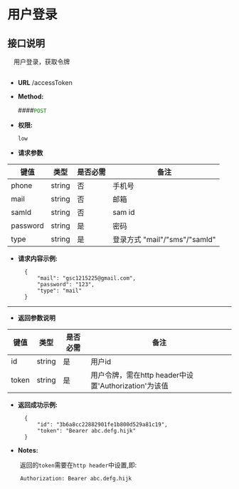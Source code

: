 # 用户登录

## 接口说明

　用户登录，获取令牌

## 


* **URL**
        /accessToken

* **Method:**
  
  ####<font color=green>`POST`</font>

* **权限:**

  `low`

*  **请求参数**

**键值** | **类型** | **是否必需** | **备注**
---------|----------|--------------|---------
phone|string|否|手机号
mail|string|否|邮箱
samId|string|否|sam id
password|string|是|密码
type|string|是|登录方式 "mail"/"sms"/"samId"

* **请求内容示例:**


        { 
            "mail": "gsc1215225@gmail.com",
            "password": "123",
            "type": "mail"
        } 
--- 
*  **返回参数说明**

**键值** | **类型** | **是否必需** | **备注**
---------|----------|--------------|---------
id    |string |是 |用户id
token |string|是|用户令牌，需在http header中设置'Authorization'为该值



* **返回成功示例:**


        {
            "id": "3b6a8cc22882901fe1b800d529a81c19",
            "token": "Bearer abc.defg.hijk"
        } 


* **Notes:**

　　返回的`token`需要在`http header`中设置,即:

        Authorization: Bearer abc.defg.hijk